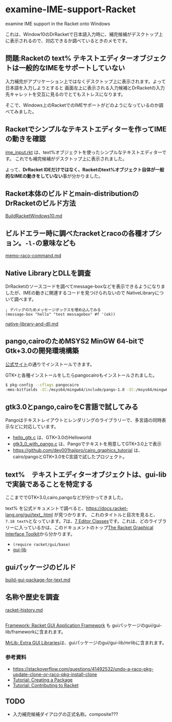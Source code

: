 
# examine-IME-support-Racket

examine IME support in the Racket onto Windows

これは、Window10のDrRacketで日本語入力時に、補完候補がデスクトップ上に表示されるので、対応できるか調べているときのメモです。

## 問題:Racketの text% テキストエディターオブジェクトは一般的なIMEをサポートしていない

入力補完がアプリケーション上ではなくデスクトップ上に表示されます。よって日本語を入力しようとすると
画面左上に表示される入力候補とDrRacketの入力先キャレットを交互に見るのでとてもストレスになります。

そこで、Windows上のRacketでのIMEサポートがどのようになっているのか調べてみました。

## Racketでシンプルなテキストエディターを作ってIMEの動きを確認

[ime_input.rkt](ime_input_rkt) は、text%オブジェクトを使ったシンプルなテキストエディターです。
これでも補完候補がデスクトップ上に表示されました。

よって、**DrRacket IDEだけではなく、Racketのtext%オブジェクト自体が一般的なIMEの動きをしていない**事が分かりました。

## Racket本体のビルドとmain-distributionのDrRacketのビルド方法

[BuildRacketWindows10.md](BuildRacketWindows10.md)

## ビルドエラー時に調べたracketとracoの各種オプション。`-l-`の意味なども

[memo-raco-command.md](memo-raco-command.md)

## Native LibraryとDLLを調査

DrRacketのソースコードを調べてmessage-boxなどを表示できるようになりましたが、IMEの動きに関連するコードを見つけられないので
NativeLibraryについて調べます。

```racket
; デバッグのためメッセージボックスを埋め込んでみる
(message-box "hello" "test messagebox" #f '(ok))
```

[native-library-and-dll.md](native-library-and-dll.md)

## pango,cairoのためMSYS2 MinGW 64-bitでGtk+3.0の開発環境構築

[公式サイト](https://www.gtk.org/download/windows.php)の通りでインストールできます。

GTK+と各種インストールをしたらpangocairoもインストールされました。

```bash
$ pkg-config --cflags pangocairo
-mms-bitfields -IC:/msys64/mingw64/include/pango-1.0 -IC:/msys64/mingw64/include/fribidi -IC:/msys64/mingw64/include/cairo -IC:/msys64/mingw64/include -IC:/msys64/mingw64/lib/libffi-3.2.1/include -IC:/msys64/mingw64/include/pixman-1 -IC:/msys64/mingw64/include -IC:/msys64/mingw64/include/freetype2 -IC:/msys64/mingw64/include -IC:/msys64/mingw64/include/harfbuzz -IC:/msys64/mingw64/include/glib-2.0 -IC:/msys64/mingw64/lib/glib-2.0/include -IC:/msys64/mingw64/include -IC:/msys64/mingw64/include/libpng16 -IC:/msys64/mingw64/include
```

## gtk3.0とpango,cairoをC言語で試してみる

Pangoはテキストレイアウトとレンダリングのライブラリーで、多言語の同時表示などに対応しています。

- [hello_gtk.c](hello_gtk.c) は、GTK+3.0のHelloworld
- [gtk3_0_with_pango.c](gtk3_0_with_pango.c) は、Pangoでテキストを用意してGTK+3.0上で表示
- <https://github.com/dev001hajipro/cairo_graphics_tutorial> は、cairo/pangoとGTK+3.0をC言語で試したプロジェクト。

## text%　テキストエディターオブジェクトは、gui-libで実装であることを特定する

ここまででGTK+3.0,cairo,pangoなどが分かってきました。

text% を公式ドキュメントで調べると、<https://docs.racket-lang.org/gui/text_.html> が見つかります。
これのタイトルと目次を見ると、`7.18 text%`となっています。7は、[7 Editor Classes](https://docs.racket-lang.org/gui/Editor_Classes.html)です。これは、どのライブラリーに入っているかは、このドキュメントのトップ[The Racket Graphical Interface Toolkit](https://docs.racket-lang.org/gui/index.html)から分かります。

- `(require racket/gui/base)`
- [gui-lib](https://pkgs.racket-lang.org/package/gui-lib)

## guiパッケージのビルド

[build-gui-package-for-text.md](build-gui-package-for-text.md)


## 名称や歴史を調査

[racket-history.md](racket-history.md)

## 
[Framework: Racket GUI Application Framework](https://docs.racket-lang.org/framework/index.html) も
guiパッケージのgui/gui-lib/frameworkに含まれます。

[MrLib: Extra GUI Libraries](https://docs.racket-lang.org/mrlib/index.html?q=mrlib)は、guiパッケージのgui/gui-lib/mrlibに含まれます。


### 参考資料

- https://stackoverflow.com/questions/41492532/undo-a-raco-pkg-update-clone-or-raco-pkg-install-clone
- [Tutorial: Creating a Package](http://blog.racket-lang.org/2017/10/tutorial-creating-a-package.html)
- [Tutorial: Contributing to Racket](http://blog.racket-lang.org/2017/09/tutorial-contributing-to-racket.html)

## TODO
- 入力補完候補ダイアログの正式名称。composite???
